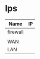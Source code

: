 # Ips


| Name     | IP   |
| -------- | :--- |
| firewall |
|          |      |
|    WAN      |      |
|    LAN      |      |